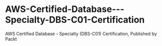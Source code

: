 # AWS-Certified-Database---Specialty-DBS-C01-Certification
AWS Certified Database - Specialty (DBS-C01) Certification, Published by Packt

